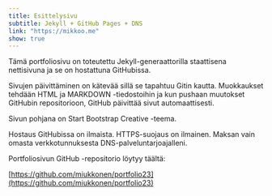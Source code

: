 ```yaml
---
title: Esittelysivu
subtitle: Jekyll + GitHub Pages + DNS
link: "https://mikkoo.me"
show: true
---
```


Tämä portfoliosivu on toteutettu Jekyll-generaattorilla staattisena nettisivuna ja se on hostattuna GitHubissa.

Sivujen päivittäminen on kätevää sillä se tapahtuu Gitin kautta. Muokkaukset tehdään HTML ja MARKDOWN -tiedostoihin ja kun pushaan muutokset GitHubin repositorioon, GitHub päivittää sivut automaattisesti.

Sivun pohjana on Start Bootstrap Creative -teema.

Hostaus GitHubissa on ilmaista. HTTPS-suojaus on ilmainen. Maksan vain omasta verkkotunnuksesta DNS-palveluntarjoajalleni.

Portfoliosivun GitHub -repositorio löytyy täältä:

[https://github.com/miukkonen/portfolio23](https://github.com/miukkonen/portfolio23)
